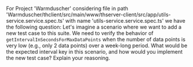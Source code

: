 For Project 'Warmduscher' considering file in path 'Warmduscher/thclient/src/main/www/thserver-client/src/app/utils-service.service.spec.ts' with name 'utils-service.service.spec.ts' we have the following question: 
Let's imagine a scenario where we want to add a new test case to this suite. We need to verify the behavior of `getIntervalInSecondsForMaxDataPoints` when the number of data points is very low (e.g., only 2 data points) over a week-long period. What would be the expected interval key in this scenario, and how would you implement the new test case? Explain your reasoning.